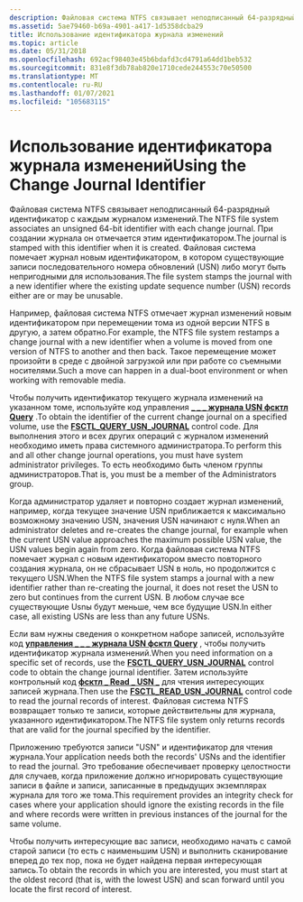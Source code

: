 ```yaml
---
description: Файловая система NTFS связывает неподписанный 64-разрядный идентификатор с каждым журналом изменений.
ms.assetid: 5ae79460-b69a-4901-a417-1d5358dcba29
title: Использование идентификатора журнала изменений
ms.topic: article
ms.date: 05/31/2018
ms.openlocfilehash: 692acf98403e45b6bdafd3cd4791a64dd1beb532
ms.sourcegitcommit: 831e8f3db78ab820e1710cede244553c70e50500
ms.translationtype: MT
ms.contentlocale: ru-RU
ms.lasthandoff: 01/07/2021
ms.locfileid: "105683115"
---
```

# <a name="using-the-change-journal-identifier"></a><span data-ttu-id="ed570-103">Использование идентификатора журнала изменений</span><span class="sxs-lookup"><span data-stu-id="ed570-103">Using the Change Journal Identifier</span></span>

<span data-ttu-id="ed570-104">Файловая система NTFS связывает неподписанный 64-разрядный идентификатор с каждым журналом изменений.</span><span class="sxs-lookup"><span data-stu-id="ed570-104">The NTFS file system associates an unsigned 64-bit identifier with each change journal.</span></span> <span data-ttu-id="ed570-105">При создании журнала он отмечается этим идентификатором.</span><span class="sxs-lookup"><span data-stu-id="ed570-105">The journal is stamped with this identifier when it is created.</span></span> <span data-ttu-id="ed570-106">Файловая система помечает журнал новым идентификатором, в котором существующие записи последовательного номера обновлений (USN) либо могут быть непригодными для использования.</span><span class="sxs-lookup"><span data-stu-id="ed570-106">The file system stamps the journal with a new identifier where the existing update sequence number (USN) records either are or may be unusable.</span></span>

<span data-ttu-id="ed570-107">Например, файловая система NTFS отмечает журнал изменений новым идентификатором при перемещении тома из одной версии NTFS в другую, а затем обратно.</span><span class="sxs-lookup"><span data-stu-id="ed570-107">For example, the NTFS file system restamps a change journal with a new identifier when a volume is moved from one version of NTFS to another and then back.</span></span> <span data-ttu-id="ed570-108">Такое перемещение может произойти в среде с двойной загрузкой или при работе со съемными носителями.</span><span class="sxs-lookup"><span data-stu-id="ed570-108">Such a move can happen in a dual-boot environment or when working with removable media.</span></span>

<span data-ttu-id="ed570-109">Чтобы получить идентификатор текущего журнала изменений на указанном томе, используйте код управления [**\_ \_ \_ журнала USN фсктл Query**](/windows/win32/api/winioctl/ni-winioctl-fsctl_query_usn_journal) .</span><span class="sxs-lookup"><span data-stu-id="ed570-109">To obtain the identifier of the current change journal on a specified volume, use the [**FSCTL\_QUERY\_USN\_JOURNAL**](/windows/win32/api/winioctl/ni-winioctl-fsctl_query_usn_journal) control code.</span></span> <span data-ttu-id="ed570-110">Для выполнения этого и всех других операций с журналом изменений необходимо иметь права системного администратора.</span><span class="sxs-lookup"><span data-stu-id="ed570-110">To perform this and all other change journal operations, you must have system administrator privileges.</span></span> <span data-ttu-id="ed570-111">То есть необходимо быть членом группы администраторов.</span><span class="sxs-lookup"><span data-stu-id="ed570-111">That is, you must be a member of the Administrators group.</span></span>

<span data-ttu-id="ed570-112">Когда администратор удаляет и повторно создает журнал изменений, например, когда текущее значение USN приближается к максимально возможному значению USN, значения USN начинают с нуля.</span><span class="sxs-lookup"><span data-stu-id="ed570-112">When an administrator deletes and re-creates the change journal, for example when the current USN value approaches the maximum possible USN value, the USN values begin again from zero.</span></span> <span data-ttu-id="ed570-113">Когда файловая система NTFS помечает журнал с новым идентификатором вместо повторного создания журнала, он не сбрасывает USN в ноль, но продолжится с текущего USN.</span><span class="sxs-lookup"><span data-stu-id="ed570-113">When the NTFS file system stamps a journal with a new identifier rather than re-creating the journal, it does not reset the USN to zero but continues from the current USN.</span></span> <span data-ttu-id="ed570-114">В любом случае все существующие Usnы будут меньше, чем все будущие USN.</span><span class="sxs-lookup"><span data-stu-id="ed570-114">In either case, all existing USNs are less than any future USNs.</span></span>

<span data-ttu-id="ed570-115">Если вам нужны сведения о конкретном наборе записей, используйте код [**управления \_ \_ \_ журнала USN фсктл Query**](/windows/win32/api/winioctl/ni-winioctl-fsctl_query_usn_journal) , чтобы получить идентификатор журнала изменений.</span><span class="sxs-lookup"><span data-stu-id="ed570-115">When you need information on a specific set of records, use the [**FSCTL\_QUERY\_USN\_JOURNAL**](/windows/win32/api/winioctl/ni-winioctl-fsctl_query_usn_journal) control code to obtain the change journal identifier.</span></span> <span data-ttu-id="ed570-116">Затем используйте контрольный код [**фсктл \_ Read \_ USN \_**](/windows/win32/api/winioctl/ni-winioctl-fsctl_read_usn_journal) для чтения интересующих записей журнала.</span><span class="sxs-lookup"><span data-stu-id="ed570-116">Then use the [**FSCTL\_READ\_USN\_JOURNAL**](/windows/win32/api/winioctl/ni-winioctl-fsctl_read_usn_journal) control code to read the journal records of interest.</span></span> <span data-ttu-id="ed570-117">Файловая система NTFS возвращает только те записи, которые действительны для журнала, указанного идентификатором.</span><span class="sxs-lookup"><span data-stu-id="ed570-117">The NTFS file system only returns records that are valid for the journal specified by the identifier.</span></span>

<span data-ttu-id="ed570-118">Приложению требуются записи "USN" и идентификатор для чтения журнала.</span><span class="sxs-lookup"><span data-stu-id="ed570-118">Your application needs both the records' USNs and the identifier to read the journal.</span></span> <span data-ttu-id="ed570-119">Это требование обеспечивает проверку целостности для случаев, когда приложение должно игнорировать существующие записи в файле и записи, записанные в предыдущих экземплярах журнала для того же тома.</span><span class="sxs-lookup"><span data-stu-id="ed570-119">This requirement provides an integrity check for cases where your application should ignore the existing records in the file and where records were written in previous instances of the journal for the same volume.</span></span>

<span data-ttu-id="ed570-120">Чтобы получить интересующие вас записи, необходимо начать с самой старой записи (то есть с наименьшим USN) и выполнить сканирование вперед до тех пор, пока не будет найдена первая интересующая запись.</span><span class="sxs-lookup"><span data-stu-id="ed570-120">To obtain the records in which you are interested, you must start at the oldest record (that is, with the lowest USN) and scan forward until you locate the first record of interest.</span></span>

 

 
